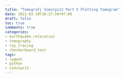 ```yaml
---
title: "Tomografi Simulps12 Part 5 Plotting Tomogram"
date: 2021-03-10T16:27:50+07:00
draft: false
toc: true
comments: true
categories:
- earthquake_relocation
- tomography
- ray_tracing
- checkerboard_test
tags:
- cygwin
- python
- simulps12
---
```


